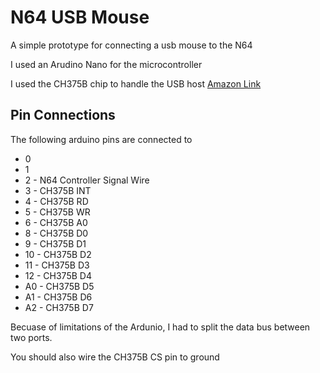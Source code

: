 # N64 USB Mouse

A simple prototype for connecting a usb mouse to the N64

I used an Arudino Nano for the microcontroller

I used the CH375B chip to handle the USB host [Amazon Link](https://www.amazon.com/gp/product/B07CKVDW1W/ref=ppx_yo_dt_b_search_asin_title?ie=UTF8&psc=1)

## Pin Connections

The following arduino pins are connected to

* 0
* 1
* 2 - N64 Controller Signal Wire
* 3 - CH375B INT
* 4 - CH375B RD
* 5 - CH375B WR
* 6 - CH375B A0
* 8 - CH375B D0 
* 9 - CH375B D1
* 10 - CH375B D2 
* 11 - CH375B D3
* 12 - CH375B D4 
* A0 - CH375B D5
* A1 - CH375B D6
* A2 - CH375B D7

Becuase of limitations of the Ardunio, I had to split the data bus between two ports.

You should also wire the CH375B CS pin to ground